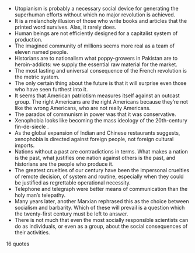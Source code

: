 - Utopianism is probably a necessary social device for generating the superhuman efforts without which no major revolution is achieved.
 - It is a melancholy illusion of those who write books and articles that the printed word survives. Alas, it rarely does.
 - Human beings are not efficiently designed for a capitalist system of production.
 - The imagined community of millions seems more real as a team of eleven named people.
 - Historians are to nationalism what poppy-growers in Pakistan are to heroin-addicts: we supply the essential raw material for the market.
 - The most lasting and universal consequence of the French revolution is the metric system.
 - The only certain thing about the future is that it will surprise even those who have seen furthest into it.
 - It seems that American patriotism measures itself against an outcast group. The right Americans are the right Americans because they’re not like the wrong Americans, who are not really Americans.
 - The paradox of communism in power was that it was conservative.
 - Xenophobia looks like becoming the mass ideology of the 20th-century fin-de-siecle .
 - As the global expansion of Indian and Chinese restaurants suggests, xenophobia is directed against foreign people, not foreign cultural imports.
 - Nations without a past are contradictions in terms. What makes a nation is the past, what justifies one nation against others is the past, and historians are the people who produce it.
 - The greatest cruelties of our century have been the impersonal cruelties of remote decision, of system and routine, especially when they could be justified as regrettable operational necessity.
 - Telephone and telegraph were better means of communication than the holy man’s telepathy.
 - Many years later, another Marxian rephrased this as the choice between socialism and barbarity. Which of these will prevail is a question which the twenty-first century must be left to answer.
 - There is not much that even the most socially responsible scientists can do as individuals, or even as a group, about the social consequences of their activities.

16 quotes